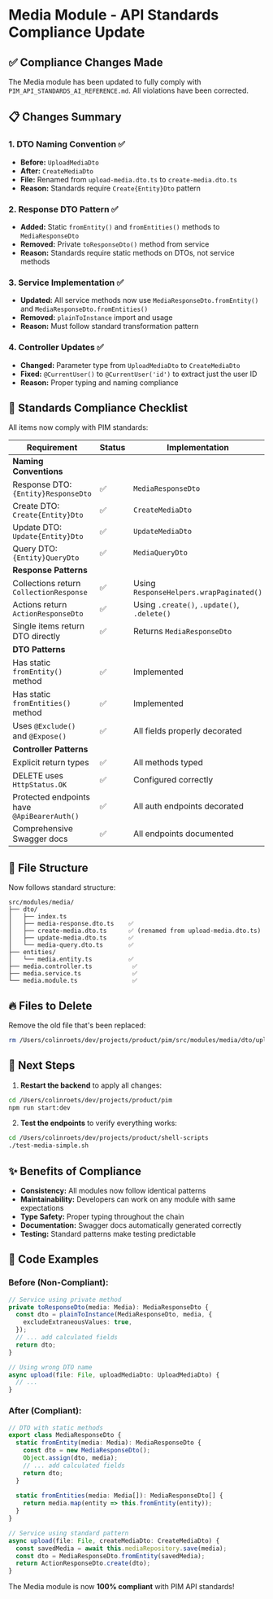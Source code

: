 # Media Module - API Standards Compliance Update

## ✅ Compliance Changes Made

The Media module has been updated to fully comply with `PIM_API_STANDARDS_AI_REFERENCE.md`. All violations have been corrected.

## 📋 Changes Summary

### 1. **DTO Naming Convention** ✅
- **Before:** `UploadMediaDto`
- **After:** `CreateMediaDto`
- **File:** Renamed from `upload-media.dto.ts` to `create-media.dto.ts`
- **Reason:** Standards require `Create{Entity}Dto` pattern

### 2. **Response DTO Pattern** ✅
- **Added:** Static `fromEntity()` and `fromEntities()` methods to `MediaResponseDto`
- **Removed:** Private `toResponseDto()` method from service
- **Reason:** Standards require static methods on DTOs, not service methods

### 3. **Service Implementation** ✅
- **Updated:** All service methods now use `MediaResponseDto.fromEntity()` and `MediaResponseDto.fromEntities()`
- **Removed:** `plainToInstance` import and usage
- **Reason:** Must follow standard transformation pattern

### 4. **Controller Updates** ✅
- **Changed:** Parameter type from `UploadMediaDto` to `CreateMediaDto`
- **Fixed:** `@CurrentUser()` to `@CurrentUser('id')` to extract just the user ID
- **Reason:** Proper typing and naming compliance

## 🎯 Standards Compliance Checklist

All items now comply with PIM standards:

| Requirement | Status | Implementation |
|------------|--------|---------------|
| **Naming Conventions** | | |
| Response DTO: `{Entity}ResponseDto` | ✅ | `MediaResponseDto` |
| Create DTO: `Create{Entity}Dto` | ✅ | `CreateMediaDto` |
| Update DTO: `Update{Entity}Dto` | ✅ | `UpdateMediaDto` |
| Query DTO: `{Entity}QueryDto` | ✅ | `MediaQueryDto` |
| **Response Patterns** | | |
| Collections return `CollectionResponse` | ✅ | Using `ResponseHelpers.wrapPaginated()` |
| Actions return `ActionResponseDto` | ✅ | Using `.create()`, `.update()`, `.delete()` |
| Single items return DTO directly | ✅ | Returns `MediaResponseDto` |
| **DTO Patterns** | | |
| Has static `fromEntity()` method | ✅ | Implemented |
| Has static `fromEntities()` method | ✅ | Implemented |
| Uses `@Exclude()` and `@Expose()` | ✅ | All fields properly decorated |
| **Controller Patterns** | | |
| Explicit return types | ✅ | All methods typed |
| DELETE uses `HttpStatus.OK` | ✅ | Configured correctly |
| Protected endpoints have `@ApiBearerAuth()` | ✅ | All auth endpoints decorated |
| Comprehensive Swagger docs | ✅ | All endpoints documented |

## 📁 File Structure

Now follows standard structure:
```
src/modules/media/
├── dto/
│   ├── index.ts
│   ├── media-response.dto.ts    ✅
│   ├── create-media.dto.ts      ✅ (renamed from upload-media.dto.ts)
│   ├── update-media.dto.ts      ✅
│   └── media-query.dto.ts       ✅
├── entities/
│   └── media.entity.ts          ✅
├── media.controller.ts           ✅
├── media.service.ts              ✅
└── media.module.ts               ✅
```

## 🔥 Files to Delete

Remove the old file that's been replaced:
```bash
rm /Users/colinroets/dev/projects/product/pim/src/modules/media/dto/upload-media.dto.ts
```

## 🚀 Next Steps

1. **Restart the backend** to apply all changes:
```bash
cd /Users/colinroets/dev/projects/product/pim
npm run start:dev
```

2. **Test the endpoints** to verify everything works:
```bash
cd /Users/colinroets/dev/projects/product/shell-scripts
./test-media-simple.sh
```

## ✨ Benefits of Compliance

- **Consistency:** All modules now follow identical patterns
- **Maintainability:** Developers can work on any module with same expectations
- **Type Safety:** Proper typing throughout the chain
- **Documentation:** Swagger docs automatically generated correctly
- **Testing:** Standard patterns make testing predictable

## 📝 Code Examples

### Before (Non-Compliant):
```typescript
// Service using private method
private toResponseDto(media: Media): MediaResponseDto {
  const dto = plainToInstance(MediaResponseDto, media, {
    excludeExtraneousValues: true,
  });
  // ... add calculated fields
  return dto;
}

// Using wrong DTO name
async upload(file: File, uploadMediaDto: UploadMediaDto) {
  // ...
}
```

### After (Compliant):
```typescript
// DTO with static methods
export class MediaResponseDto {
  static fromEntity(media: Media): MediaResponseDto {
    const dto = new MediaResponseDto();
    Object.assign(dto, media);
    // ... add calculated fields
    return dto;
  }
  
  static fromEntities(media: Media[]): MediaResponseDto[] {
    return media.map(entity => this.fromEntity(entity));
  }
}

// Service using standard pattern
async upload(file: File, createMediaDto: CreateMediaDto) {
  const savedMedia = await this.mediaRepository.save(media);
  const dto = MediaResponseDto.fromEntity(savedMedia);
  return ActionResponseDto.create(dto);
}
```

The Media module is now **100% compliant** with PIM API standards!
